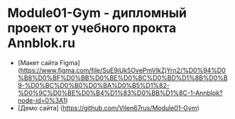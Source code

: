 # Module01-Gym - дипломный проект от учебного прокта Annblok.ru

* [Макет сайта Figma] (https://www.figma.com/file/SuE9iUk5OvePmVIkZjYrn2/%D0%94%D0%B8%D0%BF%D0%BB%D0%BE%D0%BC%D0%BD%D1%8B%D0%B9-%D0%BC%D0%B0%D0%BA%D0%B5%D1%82-%D0%9C%D0%BE%D0%B4%D1%83%D0%BB%D1%8C-1-Annblok?node-id=0%3A1)
* [Демо сайта] (https://github.com/Vilen67rus/Module01-Gym)
